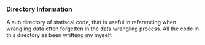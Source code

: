 
### Directory Information

A sub directory of statiscal code, that is useful in referencing when wrangling data often forgetten in the data wrangling proecss. All the code in this directory as been writteng my myself. 

